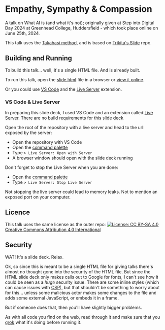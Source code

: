# Empathy, Sympathy & Compassion

A talk on What AI is (and what it's not); originally given at Step into Digital Day 2024 at Greenhead College, Huddersfield - which took place online on June 25th, 2024.

This talk uses the [Takahasi method](https://en.wikipedia.org/wiki/Takahashi_method), and is based on [Trikita's Slide](https://github.com/trikita/slide-html) repo.

## Building and Running

To build this talk... well, it's a single HTML file. And is already built.

To run this talk, open the [slide.html](./slide.html) file in a browser or [view it online](http://htmlpreview.github.io/?https://github.com/jamie-taylor-rjj/Talks/blob/main/abp-dotnet-empathy-sympathy-compassion/slide.html).

Or you could use [VS Code](https://code.visualstudio.com/) and the [Live Server](https://marketplace.visualstudio.com/items?itemName=ritwickdey.LiveServer) extension.

### VS Code & Live Server

In preparing this slide deck, I used VS Code and an extension called [Live Server](https://marketplace.visualstudio.com/items?itemName=ritwickdey.LiveServer). There are no build requirements for this slide deck.

Open the root of the repository with a live server and head to the url exposed by the server:

- Open the repository with VS Code
- Open the [command palette](https://code.visualstudio.com/docs/getstarted/userinterface#_command-palette)
- Type `> Live Server: Open with Server`
- A browser window should open with the slide deck running

Don't forget to stop the Live Server when you are done:

- Open the [command palette](https://code.visualstudio.com/docs/getstarted/userinterface#_command-palette)
- Type `> Live Server: Stop Live Server`

Not stopping the live server could lead to memory leaks. Not to mention an exposed port on your computer.

## Licence

This talk uses the same license as the outer repo: [![License: CC BY-SA 4.0](https://licensebuttons.net/l/by-sa/4.0/80x15.png)](https://creativecommons.org/licenses/by-sa/4.0/) [Creative Commons Attribution 4.0 International](https://choosealicense.com/licenses/cc-by-4.0/)

## Security

WAT! It's a slide deck. Relax.

Ok, so since this is meant to be a single HTML file for giving talks there's almost no thought gone into the security of the HTML file. But since the HTML slide deck only makes calls out to Google for fonts, I can't see how it could be seen as a _huge_ security issue. There are some inline styles (which can cause issues with [CSP](https://developer.mozilla.org/en-US/docs/Web/HTTP/CSP)), but that shouldn't be something to worry about for this... unless some malicious actor makes some changes to the file and adds some external JavaScript, or embeds it in a frame.

But if someone does that, then you'll have slightly bigger problems.

As with all code you find on the web, read through it and make sure that you [grok](https://en.wikipedia.org/wiki/Grok) what it's doing before running it.
